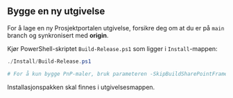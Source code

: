 ## Bygge en ny utgivelse

For å lage en ny Prosjektportalen utgivelse, forsikre deg om at du er på `main` branch og synkronisert med **origin**.

Kjør PowerShell-skriptet `Build-Release.ps1` som ligger i `Install`-mappen:

```powershell
./Install/Build-Release.ps1

# For å kun bygge PnP-maler, bruk parameteren -SkipBuildSharePointFramework
```

Installasjonspakken skal finnes i utgivelsesmappen.
